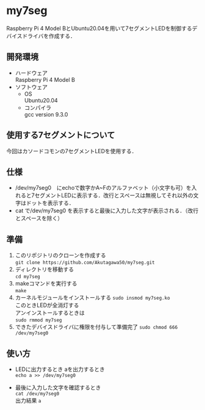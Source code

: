 # my7seg
Raspberry Pi 4 Model BとUbuntu20.04を用いて7セグメントLEDを制御するデバイスドライバを作成する．

## 開発環境
* ハードウェア\
Raspberry Pi 4 Model B
* ソフトウェア
  * OS\
  Ubuntu20.04
  * コンパイラ\
  gcc version 9.3.0

## 使用する7セグメントについて
今回はカソードコモンの7セグメントLEDを使用する．

## 仕様
* /dev/my7seg0　にechoで数字かA~Fのアルファベット（小文字も可）を入れると7セグメントLEDに表示する．改行とスペースは無視してそれ以外の文字はドットを表示する．
* cat で/dev/my7seg0 を表示すると最後に入力した文字が表示される．（改行とスペースを除く）

## 準備
1. このリポジトリのクローンを作成する\
`git clone https://github.com/Akutagawa50/my7seg.git`
2. ディレクトリを移動する\
`cd my7seg`
3. makeコマンドを実行する\
`make`
4. カーネルモジュールをインストールする
`sudo insmod my7seg.ko`\
このときLEDが全消灯する\
アンインストールするときは\
`sudo rmmod my7seg`
5. できたデバイスドライバに権限を付与して準備完了
`sudo chmod 666 /dev/my7seg0`

## 使い方
* LEDに出力するとき
aを出力するとき\
`echo a >> /dev/my7seg0`

* 最後に入力した文字を確認するとき\
`cat /dev/my7seg0`\
出力結果
`a`

